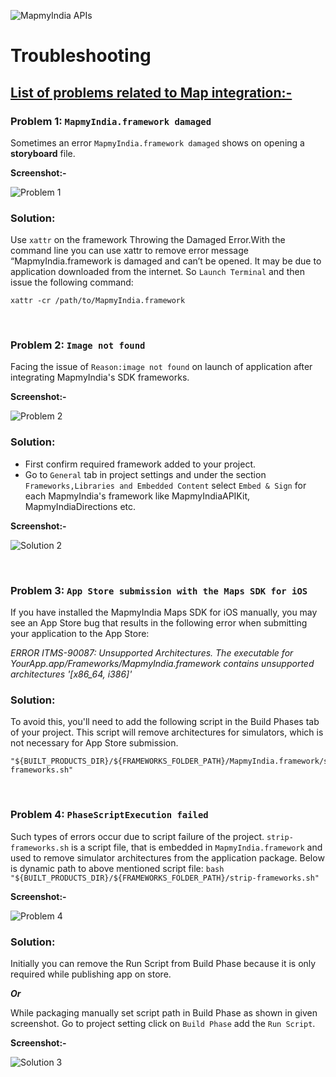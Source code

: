 ![MapmyIndia APIs](https://www.mapmyindia.com/api/img/mapmyindia-api.png)

# Troubleshooting

## [List of problems related to Map integration:-](#List-of-problems-related-to-Map-integration:-)

### **Problem 1: `MapmyIndia.framework damaged`**
   Sometimes an error `MapmyIndia.framework damaged` shows on opening a **storyboard** file.

**Screenshot:-**

   ![Problem 1](https://s3-ap-south-1.amazonaws.com/mmi-api-team/moveSDK/GithubDocs/VectorSDK/Wiki/TroubleshootingAssets/Problem1_MapmyIndiaFrameworkDamaged.png)
    
### **Solution:**

Use `xattr` on the framework Throwing the Damaged Error.With the command line you can use xattr to remove error message “MapmyIndia.framework is damaged and can’t be opened. It may be due to  application downloaded from the internet. So `Launch Terminal` and then issue the following command:
```
xattr -cr /path/to/MapmyIndia.framework
```

<br/>

### **Problem 2: `Image not found`**

Facing the issue of `Reason:image not found` on launch of application after integrating MapmyIndia's SDK frameworks. 

**Screenshot:-**

 ![Problem 2](https://s3-ap-south-1.amazonaws.com/mmi-api-team/moveSDK/GithubDocs/VectorSDK/Wiki/TroubleshootingAssets/Problem2_ImageNotFound.png)

### **Solution:**
- First confirm required framework added to your project.
- Go to `General` tab in project settings and under the section `Frameworks,Libraries and Embedded Content` select `Embed & Sign` for each MapmyIndia's framework like MapmyIndiaAPIKit, MapmyIndiaDirections etc.

**Screenshot:-**

![Solution 2](https://s3-ap-south-1.amazonaws.com/mmi-api-team/moveSDK/GithubDocs/VectorSDK/Wiki/TroubleshootingAssets/Solution2_ImageNotFound.png)

<br/>

### **Problem 3: `App Store submission with the Maps SDK for iOS`**

If you have installed the MapmyIndia Maps SDK for iOS manually, you may see an App Store bug that results in the following error when submitting your application to the App Store:

_ERROR ITMS-90087: Unsupported Architectures. The executable for YourApp.app/Frameworks/MapmyIndia.framework contains unsupported architectures '[x86_64, i386]'_

### **Solution:**

To avoid this, you'll need to add the following script in the Build Phases tab of your project. This script will remove architectures for simulators, which is not necessary for App Store submission.

```
"${BUILT_PRODUCTS_DIR}/${FRAMEWORKS_FOLDER_PATH}/MapmyIndia.framework/strip-frameworks.sh"
```
<br/>

### **Problem 4: `PhaseScriptExecution failed`**

Such types of errors occur due to script failure of the project.
`strip-frameworks.sh` is a script file, that is embedded in `MapmyIndia.framework` and used to remove simulator architectures from the application package.
Below is dynamic path to above mentioned script file:
`bash "${BUILT_PRODUCTS_DIR}/${FRAMEWORKS_FOLDER_PATH}/strip-frameworks.sh"`

**Screenshot:-**

![Problem 4](https://s3-ap-south-1.amazonaws.com/mmi-api-team/moveSDK/GithubDocs/VectorSDK/Wiki/TroubleshootingAssets/Problem4_PhaseScriptExecutionFailed.png)

### **Solution:**

Initially you can remove the Run Script from Build Phase because it is only required while publishing app on store.

_**Or**_

While packaging manually set script path in Build Phase as shown in given screenshot.
Go to project setting click on `Build Phase` add the `Run Script`.

**Screenshot:-**

![Solution 3](https://s3-ap-south-1.amazonaws.com/mmi-api-team/moveSDK/GithubDocs/VectorSDK/Wiki/TroubleshootingAssets/Solution4_PhaseScriptExecutionFailed.png)